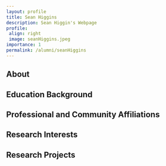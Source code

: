 ```yaml
---
layout: profile
title: Sean Higgins
description: Sean Higgin's Webpage
profile:
 align: right
 image: seanHiggins.jpeg
importance: 1
permalink: /alumni/seanHiggins
---
```


## About

## Education Background

## Professional and Community Affiliations

## Research Interests

## Research Projects
